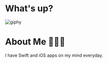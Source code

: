 # What's up? 


![giphy](https://user-images.githubusercontent.com/9616943/88987653-78f79500-d28b-11ea-92d4-d46a15eda182.gif)


# About Me 👩🏼‍🎤

I have Swift and iOS apps on my mind everyday.  


